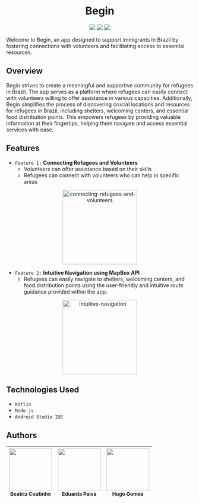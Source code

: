 <p align="center">
  <h1 align="center">Begin</h1>
</p>

<p align="center">
<img loading="lazy" src="http://img.shields.io/static/v1?label=Status&message=Finished&color=lightblue&style=for-the-badge"/>
<img loading="lazy" src="http://img.shields.io/static/v1?label=License&message=MIT&color=lightblue&style=for-the-badge"/>
<img loading="lazy" src="http://img.shields.io/static/v1?label=Release%20Date&message=November&color=lightblue&style=for-the-badge"/>
</p>



Welcome to Begin, an app designed to support immigrants in Brazil by fostering connections with volunteers and facilitating access to essential resources.

## Overview

Begin strives to create a meaningful and supportive community for refugees in Brazil. The app serves as a platform where refugees can easily connect with volunteers willing to offer assistance in various capacities.
Additionally, Begin simplifies the process of discovering crucial locations and resources for refugees in Brazil, including shelters, welcoming centers, and essential food distribution points. This empowers refugees by providing valuable information at their fingertips, helping them navigate and access essential services with ease.

## Features

- `Feature 1:` **Connecting Refugees and Volunteers**
  - Volunteers can offer assistance based on their skills
  - Refugees can connect with volunteers who can help in specific areas
<p align="center">
  <img src="https://github.com/biaacoutinho/Begin/assets/113611897/a8dea42c-7c2a-46d7-8eb6-5c88a3c8c276" alt="connecting-refugees-and-volunteers" width="200">
</p>


- `Feature 2:` **Intuitive Navigation using MapBox API**
  - Refugees can easily navigate to shelters, welcoming centers, and food distribution points using the user-friendly and intuitive route guidance provided within the app.
 <p align="center">
  <img src="https://github.com/biaacoutinho/Begin/assets/113611897/e7eccbdd-3d1d-48ca-b830-c420314c9784" alt="intuitive-navigation" width="200">
</p>
 
    
## Technologies Used
- `Kotlin`
- `Node.js`
- `Android Studio IDE`

## Authors
| [<img loading="lazy" src="https://avatars.githubusercontent.com/u/113611897?v=4" width=115><br><sub>Beatriz Coutinho</sub>](https://github.com/biaacoutinho) | [<img loading="lazy" src="https://avatars.githubusercontent.com/u/114159027?v=4" width=115><br><sub>Eduarda Paiva</sub>](https://github.com/PaivaEduarda) | [<img loading="lazy" src="https://avatars.githubusercontent.com/u/113612498?v=4" width=115><br><sub>Hugo Gomes</sub>](https://github.com/Miojodetomat) 
| :---: | :---: | :---: | 
